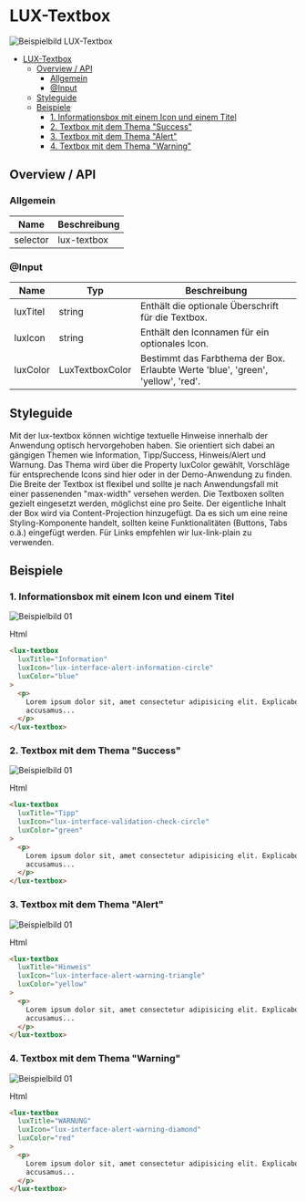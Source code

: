 # LUX-Textbox

![Beispielbild LUX-Textbox](https://raw.githubusercontent.com/wiki/IHK-GfI/lux-components/Versions/v18/lux‐textbox-v18-img.png)

- [LUX-Textbox](#lux-textbox)
  - [Overview / API](#overview--api)
    - [Allgemein](#allgemein)
    - [@Input](#input)
  - [Styleguide](#styleguide)
  - [Beispiele](#beispiele)
    - [1. Informationsbox mit einem Icon und einem Titel](#1-informationsbox-mit-einem-icon-und-einem-titel)
    - [2. Textbox mit dem Thema "Success"](#2-textbox-mit-dem-thema-success)
    - [3. Textbox mit dem Thema "Alert"](#3-textbox-mit-dem-thema-alert)
    - [4. Textbox mit dem Thema "Warning"](#4-textbox-mit-dem-thema-warning)

## Overview / API

### Allgemein

| Name     | Beschreibung    |
| -------- | --------------- |
| selector | lux-textbox     |

### @Input

| Name     | Typ             | Beschreibung                                                                     |
| -------- | --------------- | -------------------------------------------------------------------------------- |
| luxTitel | string          | Enthält die optionale Überschrift für die Textbox.                               |
| luxIcon  | string          | Enthält den Iconnamen für ein optionales Icon.                                   |
| luxColor | LuxTextboxColor | Bestimmt das Farbthema der Box. Erlaubte Werte 'blue', 'green', 'yellow', 'red'. |

## Styleguide

Mit der lux-textbox können wichtige textuelle Hinweise innerhalb der Anwendung optisch hervorgehoben haben. Sie orientiert sich dabei an gängigen Themen wie Information, Tipp/Success, Hinweis/Alert und Warnung.
Das Thema wird über die Property luxColor gewählt, Vorschläge für entsprechende Icons sind hier oder in der Demo-Anwendung zu finden.
Die Breite der Textbox ist flexibel und sollte je nach Anwendungsfall mit einer passenenden "max-width" versehen werden.
Die Textboxen sollten gezielt eingesetzt werden, möglichst eine pro Seite.
Der eigentliche Inhalt der Box wird via Content-Projection hinzugefügt. Da es sich um eine reine Styling-Komponente handelt, sollten keine Funktionalitäten (Buttons, Tabs o.ä.) eingefügt werden.
Für Links empfehlen wir lux-link-plain zu verwenden.

## Beispiele

### 1. Informationsbox mit einem Icon und einem Titel

![Beispielbild 01](https://raw.githubusercontent.com/wiki/IHK-GfI/lux-components/Versions/v18/lux‐textbox-v18-img-01.png)

Html

```html
<lux-textbox
  luxTitle="Information"
  luxIcon="lux-interface-alert-information-circle"
  luxColor="blue"
>
  <p>
    Lorem ipsum dolor sit, amet consectetur adipisicing elit. Explicabo itaque
    accusamus...
  </p>
</lux-textbox>
```

### 2. Textbox mit dem Thema "Success"

![Beispielbild 01](https://raw.githubusercontent.com/wiki/IHK-GfI/lux-components/Versions/v18/lux‐textbox-v18-img-02.png)

Html

```html
<lux-textbox
  luxTitle="Tipp"
  luxIcon="lux-interface-validation-check-circle"
  luxColor="green"
>
  <p>
    Lorem ipsum dolor sit, amet consectetur adipisicing elit. Explicabo itaque
    accusamus...
  </p>
</lux-textbox>
```

### 3. Textbox mit dem Thema "Alert"

![Beispielbild 01](https://raw.githubusercontent.com/wiki/IHK-GfI/lux-components/Versions/v18/lux‐textbox-v18-img-03.png)

Html

```html
<lux-textbox
  luxTitle="Hinweis"
  luxIcon="lux-interface-alert-warning-triangle"
  luxColor="yellow"
>
  <p>
    Lorem ipsum dolor sit, amet consectetur adipisicing elit. Explicabo itaque
    accusamus...
  </p>
</lux-textbox>
```

### 4. Textbox mit dem Thema "Warning"

![Beispielbild 01](https://raw.githubusercontent.com/wiki/IHK-GfI/lux-components/Versions/v18/lux‐textbox-v18-img-03.png)

Html

```html
<lux-textbox
  luxTitle="WARNUNG"
  luxIcon="lux-interface-alert-warning-diamond"
  luxColor="red"
>
  <p>
    Lorem ipsum dolor sit, amet consectetur adipisicing elit. Explicabo itaque
    accusamus...
  </p>
</lux-textbox>
```
